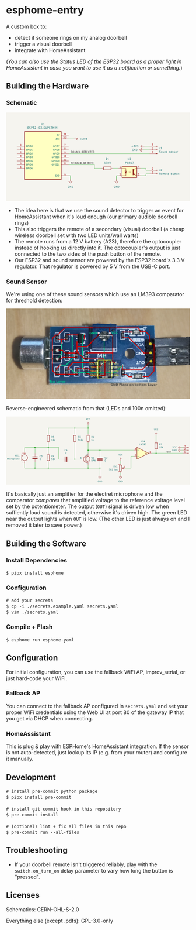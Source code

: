 # esphome-entry

A custom box to:

* detect if someone rings on my analog doorbell
* trigger a visual doorbell
* integrate with HomeAssistant

(*You can also use the Status LED of the ESP32 board as a proper light in HomeAssistant in case you want to use it as a notification or something.*)

## Building the Hardware

### Schematic

![Schematic built around an ESP32-C3 SuperMini](./docs/esphome-entry%20schematic%20export.png)

* The idea here is that we use the sound detector to trigger an event for HomeAssistant when it's loud enough (our primary audible doorbell rings)
* This also triggers the remote of a secondary (visual) doorbell (a cheap wireless doorbell set with two LED units/wall warts)
* The remote runs from a 12 V battery (A23), therefore the optocoupler instead of hooking us directly into it. The optocoupler's output is just connected to the two sides of the push button of the remote.
* Our ESP32 and sound sensor are powered by the ESP32 board's 3.3 V regulator. That regulator is powered by 5 V from the USB-C port.

### Sound Sensor

We're using one of these sound sensors which use an LM393 comparator for threshold detection:

![PCB layout of the sound sensors](./docs/sound%20sensor.png)

Reverse-engineered schematic from that (LEDs and 100n omitted):

![Sound sensor schematic around an LM393](./docs/sound%20sensor%20schematic%20export.png)

It's basically just an amplifier for the electret microphone and the comparator *compares* that amplified voltage to the reference voltage level set by the potentiometer.
The output (`OUT`) signal is driven low when suffiently loud sound is detected, otherwise it's driven high.
The green LED near the output lights when `OUT` is low. (The other LED is just always on and I removed it later to save power.)

## Building the Software

### Install Dependencies

```console
$ pipx install esphome
```

### Configuration

```console
# add your secrets
$ cp -i ./secrets.example.yaml secrets.yaml
$ vim ./secrets.yaml
```

### Compile + Flash

```console
$ esphome run esphome.yaml
```

## Configuration

For initial configuration, you can use the fallback WiFi AP, improv_serial, or just hard-code your WiFi.

### Fallback AP

You can connect to the fallback AP configured in `secrets.yaml` and set your proper WiFi credentials using the Web UI at port 80 of the gateway IP that you get via DHCP when connecting.

### HomeAssistant

This is plug & play with ESPHome's HomeAssistant integration. If the sensor is not auto-detected, just lookup its IP (e.g. from your router) and configure it manually.

## Development

```console
# install pre-commit python package
$ pipx install pre-commit

# install git commit hook in this repository
$ pre-commit install

# (optional) lint + fix all files in this repo
$ pre-commit run --all-files
```

## Troubleshooting

* If your doorbell remote isn't triggered reliably, play with the `switch.on_turn_on` delay parameter to vary how long the button is "pressed".

## Licenses

Schematics: CERN-OHL-S-2.0

Everything else (except .pdfs): GPL-3.0-only
